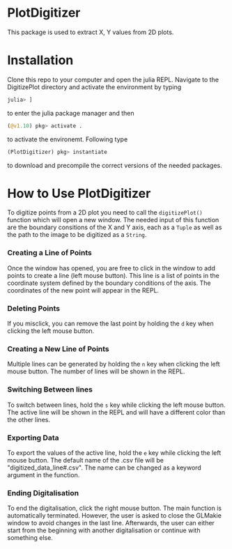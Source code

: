 # PlotDigitizer
This package is used to extract X, Y values from 2D plots.

# Installation

Clone this repo to your computer and open the julia REPL. Navigate to the DigitizePlot directory and activate the environment by typing

```julia
julia> ]
```
 
 to enter the julia package manager and then 

```julia
(@v1.10) pkg> activate .
```

to activate the environemt. Following type 

```julia
(PlotDigitizer) pkg> instantiate
```

to download and precompile the correct versions of the needed packages. 

# How to Use PlotDigitizer

To digitize points from a 2D plot you need to call the ```digitizePlot()``` function which will open a new window. The needed input of this function are the boundary consitions of the X and Y axis, each as a ```Tuple``` as well as the path to the image to be digitized as a ```String```.

### Creating a Line of Points

Once the window has opened, you are free to click in the window to add points to create a line (left mouse button). This line is a list of points in the coordinate system defined by the boundary conditions of the axis. The coordinates of the new point will appear in the REPL.

### Deleting Points

If you misclick, you can remove the last point by holding the ```d``` key when clicking the left mouse button.

### Creating a New Line of Points

Multiple lines can be generated by holding the ```n``` key when clicking the left mouse button. The number of lines will be shown in the REPL.

### Switching Between lines

To switch between lines, hold the ```s``` key while clicking the left mouse button. The active line will be shown in the REPL and will have a different color than the other lines.

### Exporting Data

To export the values of the active line, hold the ```e``` key while clicking the left mouse button. The default name of the .csv file will be "digitized_data_line#.csv". The name can be changed as a keyword argument in the function.

### Ending Digitalisation

To end the digitalisation, click the right mouse button. The main function is automatically terminated. However, the user is asked to close the GLMakie window to avoid changes in the last line. Afterwards, the user can either start from the beginning with another digitalisation or continue with something else. 
